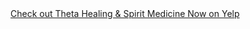<div id="yelp-biz-badge-rrc-Q7TE5KjLKdJdpTx7RC-G4g"><a href="http://yelp.com/biz/theta-healing-and-spirit-medicine-now-brooklyn-3?utm_medium=badge_star_rating_reviews&amp;utm_source=biz_review_badge" target="_blank">Check out Theta Healing &amp; Spirit Medicine Now on Yelp</a></div>    <script>(function(d, t) {var g = d.createElement(t);var s = d.getElementsByTagName(t)[0];g.id = "yelp-biz-badge-script-rrc-Q7TE5KjLKdJdpTx7RC-G4g";g.src = "//yelp.com/biz_badge_js/en_US/rrc/Q7TE5KjLKdJdpTx7RC-G4g.js";s.parentNode.insertBefore(g, s);}(document, 'script'));</script>
